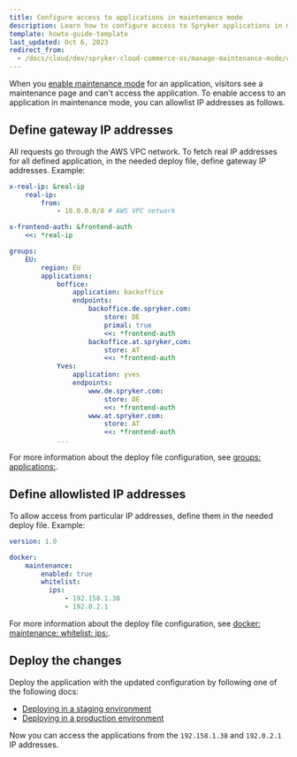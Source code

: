 ```yaml
---
title: Configure access to applications in maintenance mode
description: Learn how to configure access to Spryker applications in maintenance mode.
template: howto-guide-template
last_updated: Oct 6, 2023
redirect_from:
  - /docs/cloud/dev/spryker-cloud-commerce-os/manage-maintenance-mode/configure-access-to-applications-in-maintenance-mode.html
---
```


When you [enable maintenance mode](/docs/ca/dev/manage-maintenance-mode/enable-and-disable-maintenance-mode.html) for an application, visitors see a maintenance page and can't access the application. To enable access to an application in maintenance mode, you can allowlist IP addresses as follows.

## Define gateway IP addresses

All requests go through the AWS VPC network. To fetch real IP addresses for all defined application, in the needed deploy file, define gateway IP addresses. Example:

```yaml
x-real-ip: &real-ip
    real-ip:
        from:
            - 10.0.0.0/8 # AWS VPC network

x-frontend-auth: &frontend-auth
    <<: *real-ip

groups:
    EU:
        region: EU
        applications:
            boffice:
                application: backoffice
                endpoints:
                    backoffice.de.spryker.com:
                        store: DE
                        primal: true
                        <<: *frontend-auth
                    backoffice.at.spryker,com:
                        store: AT
                        <<: *frontend-auth
            Yves:
                application: yves
                endpoints:
                    www.de.spryker.com:
                        store: DE
                        <<: *frontend-auth
                    www.at.spryker.com:
                        store: AT
                        <<: *frontend-auth
            ...
```

For more information about the deploy file configuration, see [groups: applications:](/docs/dg/dev/sdks/the-docker-sdk/deploy-file/deploy-file-reference.html#groups-applications).


## Define allowlisted IP addresses

To allow access from particular IP addresses, define them in the needed deploy file. Example:

```yaml
version: 1.0

docker:
    maintenance:
        enabled: true
        whitelist:
          ips:
              - 192.158.1.38
              - 192.0.2.1
 ```

For more information about the deploy file configuration, see [docker: maintenance: whitelist: ips:](/docs/dg/dev/sdks/the-docker-sdk/deploy-file/deploy-file-reference.html#docker-maintenance-whitelist-ips).


## Deploy the changes

Deploy the application with the updated configuration by following one of the following docs:
- [Deploying in a staging environment](/docs/ca/dev/deploy-in-a-staging-environment.html)
- [Deploying in a production environment](/docs/ca/dev/deploy-in-a-production-environment.html)

Now you can access the applications from the `192.158.1.38` and `192.0.2.1` IP addresses.
